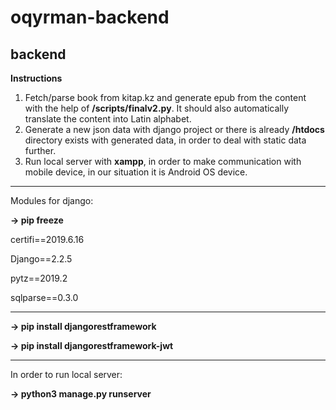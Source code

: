 # oqyrman-backend
<h2>backend</h2>

**Instructions**

1) Fetch/parse book from kitap.kz and generate epub from the content with the help of **/scripts/finalv2.py**. It should also automatically translate the content into Latin alphabet. 
2) Generate a new json data with django project or there is already **/htdocs** directory exists with generated data, in order to deal with static data further.
3) Run local server with **xampp**, in order to make communication with mobile device, in our situation it is Android OS device.

---

Modules for django:

**-> pip freeze**

certifi==2019.6.16

Django==2.2.5

pytz==2019.2

sqlparse==0.3.0

---

**-> pip install djangorestframework**

**-> pip install djangorestframework-jwt**

---

In order to run local server:

**-> python3 manage.py runserver**
